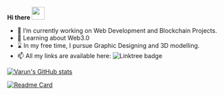   **Hi there** <img src="https://raw.githubusercontent.com/MartinHeinz/MartinHeinz/master/wave.gif" width="30px">
- 👀 I’m currently working on Web Development and Blockchain Projects.
- 🌱 Learning about Web3.0
- :hourglass: In my free time, I pursue Graphic Designing and 3D modelling.
- 📫 All my links are available here: <img src="https://img.shields.io/badge/linktree-green?logo=linktree&logoColor=white&style=for-the-badge" alt="Linktree badge"/>


[![Varun's GitHub stats](https://github-readme-stats.vercel.app/api?username=varun-doshi)](https://github.com/varun-doshi/github-readme-stats)

[![Readme Card](https://github-readme-stats.vercel.app/api/pin/?username=varun-doshi&repo=gameify)](https://github.com/varun-doshi/gameify)



<!---
varun-doshi/varun-doshi is a ✨ special ✨ repository because its `README.md` (this file) appears on your GitHub profile.
You can click the Preview link to take a look at your changes.
--->
